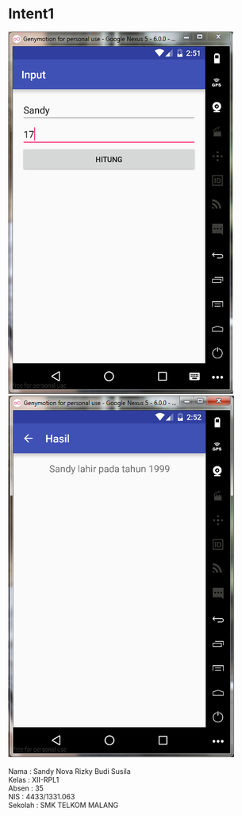 # Intent1
![Intent 1](https://github.com/SandyRizky/Intent1/blob/master/Intent1-1.PNG)<br>
![Intent 1](https://github.com/SandyRizky/Intent1/blob/master/Intent1-2.PNG)<br>
<br>
Nama : Sandy Nova Rizky Budi Susila<br>
Kelas : XII-RPL1<br>
Absen : 35<br>
NIS : 4433/1331.063<br>
Sekolah : SMK TELKOM MALANG<br>
